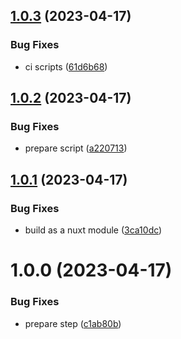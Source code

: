 ## [1.0.3](https://github.com/gbicou/nuxt-image-directus/compare/v1.0.2...v1.0.3) (2023-04-17)


### Bug Fixes

* ci scripts ([61d6b68](https://github.com/gbicou/nuxt-image-directus/commit/61d6b686e7dc0239eee1c592ea17b16288735a89))

## [1.0.2](https://github.com/gbicou/nuxt-image-directus/compare/v1.0.1...v1.0.2) (2023-04-17)


### Bug Fixes

* prepare script ([a220713](https://github.com/gbicou/nuxt-image-directus/commit/a220713d5c3cc97dfa7e415387b969135b4c1c70))

## [1.0.1](https://github.com/gbicou/nuxt-image-directus/compare/v1.0.0...v1.0.1) (2023-04-17)


### Bug Fixes

* build as a nuxt module ([3ca10dc](https://github.com/gbicou/nuxt-image-directus/commit/3ca10dc442f07266280fe004c13aed436c13c632))

# 1.0.0 (2023-04-17)


### Bug Fixes

* prepare step ([c1ab80b](https://github.com/gbicou/nuxt-image-directus/commit/c1ab80b88d6987b466c92de7f9a0ed89a1995205))
